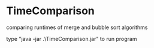 # TimeComparison
 comparing runtimes of merge and bubble sort algorithms

type "java -jar .\TimeComparison.jar" to run program
